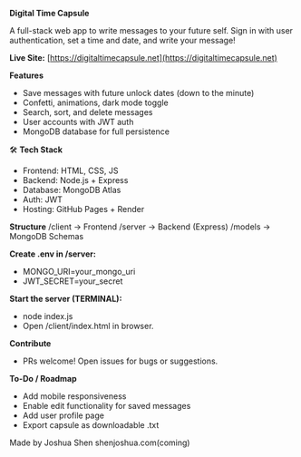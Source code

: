 **Digital Time Capsule**

A full-stack web app to write messages to your future self.
Sign in with user authentication, set a time and date, and write your message!

**Live Site:** [https://digitaltimecapsule.net](https://digitaltimecapsule.net)

**Features**
- Save messages with future unlock dates (down to the minute)
- Confetti, animations, dark mode toggle 
- Search, sort, and delete messages
- User accounts with JWT auth
- MongoDB database for full persistence

🛠️ **Tech Stack**
- Frontend: HTML, CSS, JS
- Backend: Node.js + Express
- Database: MongoDB Atlas
- Auth: JWT
- Hosting: GitHub Pages + Render

**Structure**
/client → Frontend
/server → Backend (Express)
/models → MongoDB Schemas

**Create .env in /server:**
- MONGO_URI=your_mongo_uri
- JWT_SECRET=your_secret

**Start the server (TERMINAL):**
- node index.js
- Open /client/index.html in browser.

**Contribute**
- PRs welcome! Open issues for bugs or suggestions.

**To-Do / Roadmap**
- Add mobile responsiveness
- Enable edit functionality for saved messages
- Add user profile page
- Export capsule as downloadable .txt

Made by Joshua Shen shenjoshua.com(coming)
